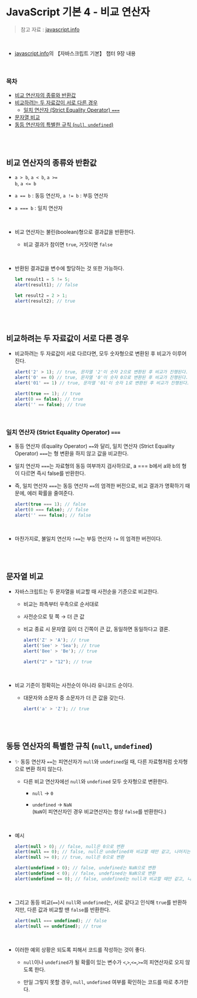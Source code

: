 # JavaScript 기본 4 - 비교 연산자

> 참고 자료 : <a href="https://ko.javascript.info/">javascript.info</a>

<br/>

- <a href="https://ko.javascript.info/">javascript.info</a>의 【자바스크립트 기본】 챕터 9장 내용

<br/>

### 목차

- <a href="https://github.com/SangYoonLee1231/TIL/blob/main/JavaScript/javascript_basic4.md#%EB%B9%84%EA%B5%90-%EC%97%B0%EC%82%B0%EC%9E%90%EC%9D%98-%EC%A2%85%EB%A5%98%EC%99%80-%EB%B0%98%ED%99%98%EA%B0%92">비교 연산자의 종류와 반환값</a>
- <a href="https://github.com/SangYoonLee1231/TIL/blob/main/JavaScript/javascript_basic4.md#%EB%B9%84%EA%B5%90%ED%95%98%EB%A0%A4%EB%8A%94-%EB%91%90-%EC%9E%90%EB%A3%8C%EA%B0%92%EC%9D%B4-%EC%84%9C%EB%A1%9C-%EB%8B%A4%EB%A5%B8-%EA%B2%BD%EC%9A%B0">비교하려는 두 자료값이 서로 다른 경우</a>
    - <a href="https://github.com/SangYoonLee1231/TIL/blob/main/JavaScript/javascript_basic4.md#%EC%9D%BC%EC%B9%98-%EC%97%B0%EC%82%B0%EC%9E%90-strict-equality-operator-">일치 연산자 (Strict Equality Operator) <code>===</code></a>
- <a href="https://github.com/SangYoonLee1231/TIL/blob/main/JavaScript/javascript_basic4.md#%EB%AC%B8%EC%9E%90%EC%97%B4-%EB%B9%84%EA%B5%90">문자열 비교</a>
- <a href="https://github.com/SangYoonLee1231/TIL/blob/main/JavaScript/javascript_basic4.md#%EB%8F%99%EB%93%B1-%EC%97%B0%EC%82%B0%EC%9E%90%EC%9D%98-%ED%8A%B9%EB%B3%84%ED%95%9C-%EA%B7%9C%EC%B9%99-null--undefined">동등 연산자의 특별한 규칙 (<code>null</code>,  <code>undefined</code>)</a>

<br/><br/>

## 비교 연산자의 종류와 반환값

* <code>a > b</code>, <code>a < b</code>, <code>a >= b</code>, <code>a <= b</code>

* <code>a == b</code> : 동등 연산자, <code>a != b</code> : 부등 연산자

* <code>a === b</code> : 일치 연산자

<br/>

* 비교 연산자는 불린(boolean)형으로 결과값을 반환한다.

    * 비교 결과가 참이면 <code>true</code>, 거짓이면 <code>false</code>

<br/>

* 반환된 결과값을 변수에 할당하는 것 또한 가능하다.

    ```javascript
    let result1 = 5 != 5;
    alert(result1); // false

    let result2 = 2 > 1;
    alert(result2); // true
    ```

<br/><br/>

## 비교하려는 두 자료값이 서로 다른 경우

* 비교하려는 두 자료값이 서로 다르다면, 모두 숫자형으로 변환된 후 비교가 이루어진다.

    ```javascript
    alert('2' > 1); // true, 문자열 '2'이 숫자 2으로 변환된 후 비교가 진행된다.
    alert('0' == 0) // true, 문자열 '0'이 숫자 0으로 변환된 후 비교가 진행된다.
    alert('01' == 1) // true, 문자열 '01'이 숫자 1로 변환된 후 비교가 진행된다.

    alert(true == 1); // true
    alert(0 == false); // true
    alert('' == false); // true
    ```

<br/>

### 일치 연산자 (Strict Equality Operator) <code>===</code>

* 동등 연산자 (Equality Operator) <code>==</code>와 달리, 일치 연산자 (Strict Equality Operator) <code>===</code>는 형 변환을 하지 않고 값을 비교한다.

* 일치 연산자 <code>===</code>는 자료형의 동등 여부까지 검사하므로, a === b에서 a와 b의 형이 다르면 즉시 false를 반환한다.

* 즉, 일치 연산자 <code>===</code>는 동등 연산자 <code>==</code>의 엄격한 버전으로, 비교 결과가 명확하기 때문에, 에러 확률을 줄여준다.

    ```javascript
    alert(true === 1); // false
    alert(0 === false); // false
    alert('' === false); // false
    ```

<br/>

* 마찬가지로, 불일치 연산자 <code>!==</code>는 부등 연산자 <code>!=</code> 의 엄격한 버전이다.

<br/><br/>

## 문자열 비교

* 자바스크립트는 두 문자열을 비교할 때 사전순을 기준으로 비교한다.

    * 비교는 좌측부터 우측으로 순서대로

    * 사전순으로 뒷 쪽 → 더 큰 값

    * 비교 종료 시 문자열 길이 더 긴쪽이 큰 값, 동일하면 동일하다고 결론.

        ```javascript
        alert('Z' > 'A'); // true
        alert('See' > 'Sea'); // true
        alert('Bee' > 'Be'); // true

        alert("2" > "12"); // true
        ```

<br/>

* 비교 기준이 정확히는 사전순이 아니라 유니코드 순이다.

    * 대문자와 소문자 중 소문자가 더 큰 값을 갖는다.

        ```javascript
        alert('a' > 'Z'); // true
        ```

<br/><br/>

## 동등 연산자의 특별한 규칙 (<code>null</code>,  <code>undefined</code>)

* ✨ 동등 연산자 <code>==</code>는 피연산자가 <code>null</code>와 <code>undefined</code>일 때, 다른 자료형처럼 숫자형으로 변환 하지 않는다.

    * 다른 비교 연산자에선 <code>null</code>와 <code>undefined</code> 모두 숫자형으로 변환한다.

        * <code>null</code> → <code>0</code>

        * <code>undefined</code> → <code>NaN</code>  
        (<code>NaN</code>이 피연산자인 경우 비교연산자는 항상 <code>false</code>를 반환한다.)

<br/>

* 예시

    ```javascript
    alert(null > 0); // false, null은 0으로 변환
    alert(null == 0); // false, null은 undefined와 비교할 때만 같고, 나머지는 false
    alert(null >= 0); // true, null은 0으로 변환

    alert(undefined > 0); // false, undefined는 NaN으로 변환
    alert(undefined < 0); // false, undefined는 NaN으로 변환
    alert(undefined == 0); // false, undefined는 null과 비교할 때만 같고, 나머지는 false
    ```

<br/>

* 그리고 동등 비교(<code>==</code>)시 <code>null</code>와 <code>undefined</code>는, 서로 같다고 인식해 <code>true</code>를 반환하지만, 다른 값과 비교할 땐 <code>false</code>를 반환한다.

    ```javascript
    alert(null === undefined); // false
    alert(null == undefined); // true
    ```

<br/>

* 이러한 예외 상황은 되도록 피해서 코드를 작성하는 것이 좋다.

    * <code>null</code>이나 <code>undefined</code>가 될 확률이 있는 변수가 <code><</code>,<code>></code>,<code><=</code>,<code>>=</code>의 피연산자로 오지 않도록 한다.

    * 만일 그렇지 못할 경우, <code>null</code>, <code>undefined</code> 여부를 확인하는 코드를 따로 추가한다.